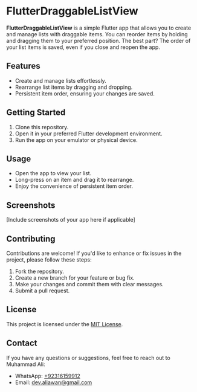 # FlutterDraggableListView

**FlutterDraggableListView** is a simple Flutter app that allows you to create and manage lists with draggable items. You can reorder items by holding and dragging them to your preferred position. The best part? The order of your list items is saved, even if you close and reopen the app.

## Features

- Create and manage lists effortlessly.
- Rearrange list items by dragging and dropping.
- Persistent item order, ensuring your changes are saved.

## Getting Started

1. Clone this repository.
2. Open it in your preferred Flutter development environment.
3. Run the app on your emulator or physical device.

## Usage

- Open the app to view your list.
- Long-press on an item and drag it to rearrange.
- Enjoy the convenience of persistent item order.

## Screenshots

[Include screenshots of your app here if applicable]

## Contributing

Contributions are welcome! If you'd like to enhance or fix issues in the project, please follow these steps:

1. Fork the repository.
2. Create a new branch for your feature or bug fix.
3. Make your changes and commit them with clear messages.
4. Submit a pull request.

## License

This project is licensed under the [MIT License](LICENSE).

## Contact

If you have any questions or suggestions, feel free to reach out to Muhammad Ali:

- WhatsApp: [+92316159912](https://wa.me/92316159912)
- Email: [dev.aliawan@gmail.com](mailto:dev.aliawan@gmail.com)
